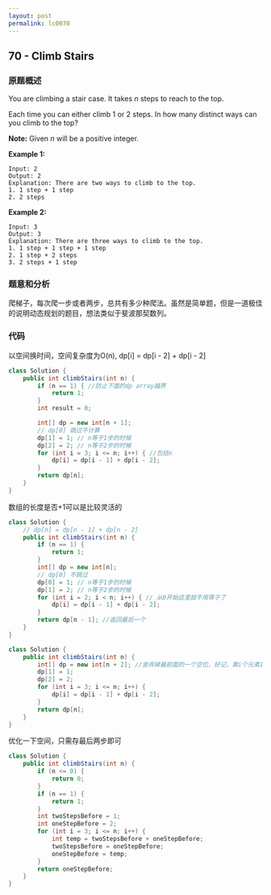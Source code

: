 ```yaml
---
layout: post
permalink: lc0070
---
```


## 70 - Climb Stairs

### 原题概述

You are climbing a stair case. It takes _n_ steps to reach to the top.

Each time you can either climb 1 or 2 steps. In how many distinct ways can you climb to the top?

**Note:** Given _n_ will be a positive integer.

**Example 1:**

```text
Input: 2
Output: 2
Explanation: There are two ways to climb to the top.
1. 1 step + 1 step
2. 2 steps
```

**Example 2:**

```text
Input: 3
Output: 3
Explanation: There are three ways to climb to the top.
1. 1 step + 1 step + 1 step
2. 1 step + 2 steps
3. 2 steps + 1 step
```

### 题意和分析

爬梯子，每次爬一步或者两步，总共有多少种爬法。虽然是简单题，但是一道极佳的说明动态规划的题目，想法类似于斐波那契数列。

### 代码

以空间换时间，空间复杂度为O\(n\),  dp\[i\] = dp\[i - 2\] + dp\[i - 2\]

```java
class Solution {
    public int climbStairs(int n) {
        if (n == 1) { //防止下面的dp array越界
            return 1;
        }
        int result = 0;

        int[] dp = new int[n + 1];
        // dp[0] 跳过不计算
        dp[1] = 1; // n等于1步的时候
        dp[2] = 2; // n等于2步的时候
        for (int i = 3; i <= n; i++) { //包括n
            dp[i] = dp[i - 1] + dp[i - 2];
        }
        return dp[n];
    }
}
```

数组的长度是否+1可以是比较灵活的
```java
class Solution {
    // dp[n] = dp[n - 1] + dp[n - 2]
    public int climbStairs(int n) {
        if (n == 1) {
            return 1;
        }
        int[] dp = new int[n]; 
        // dp[0] 不跳过
        dp[0] = 1; // n等于1步的时候
        dp[1] = 2; // n等于2步的时候
        for (int i = 2; i < n; i++) { // 从0开始这里就不用等于了
            dp[i] = dp[i - 1] + dp[i - 2];
        }
        return dp[n - 1]; //返回最后一个
    }
}
```
```java
class Solution {
    public int climbStairs(int n) {
        int[] dp = new int[n + 2]; //舍弃掉最前面的一个空位，好记，第i个元素就是第i步梯子
        dp[1] = 1;
        dp[2] = 2;
        for (int i = 3; i <= n; i++) {
            dp[i] = dp[i - 1] + dp[i - 2];
        }
        return dp[n];
    }
}
```

优化一下空间，只需存最后两步即可

```java
class Solution {
    public int climbStairs(int n) {
        if (n <= 0) {
            return 0;
        }
        if (n == 1) {
            return 1;
        }
        int twoStepsBefore = 1;
        int oneStepBefore = 2;
        for (int i = 3; i <= n; i++) {
            int temp = twoStepsBefore + oneStepBefore;
            twoStepsBefore = oneStepBefore;
            oneStepBefore = temp;
        }
        return oneStepBefore;
    }
}
```